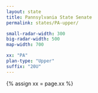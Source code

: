```yaml
---
layout: state
title: Pannsylvania State Senate
permalink: states/PA-upper/

small-radar-width: 300
big-radar-width: 500
map-width: 700

xx: "PA"
plan-type: "Upper"
suffix: "20U"
---
```


{% assign xx = page.xx %}